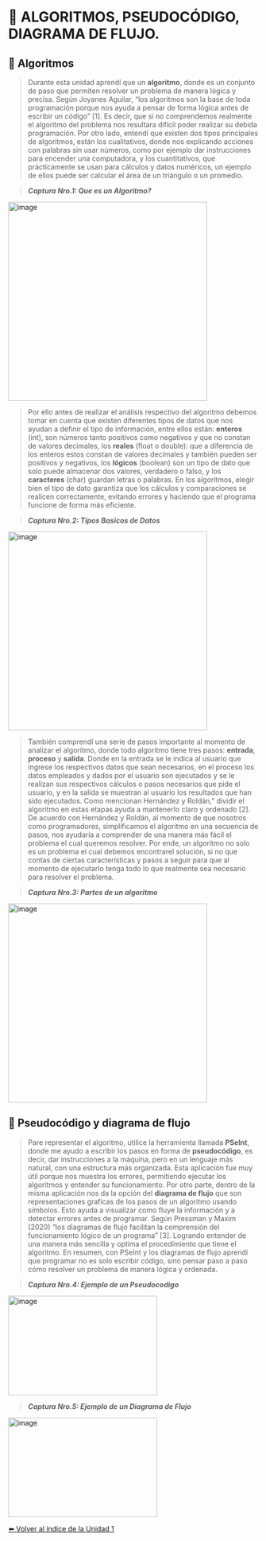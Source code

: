 # 🧮 ALGORITMOS, PSEUDOCÓDIGO, DIAGRAMA DE FLUJO.

## 🧮 Algoritmos

>Durante esta unidad aprendí que un **algoritmo**, donde es un conjunto de paso que permiten resolver un problema de manera lógica y precisa. Según Joyanes Aguilar, “los algoritmos son la base de toda programación porque nos ayuda a pensar de forma lógica antes de escribir un código” [1]. Es decir, que si no comprendemos realmente el algoritmo del problema nos resultara difícil poder realizar su debida programación. Por otro lado, entendí que existen dos tipos principales de algoritmos, están los cualitativos, donde nos explicando acciones con palabras sin usar números, como por ejemplo dar instrucciones para encender una computadora, y los cuantitativos, que prácticamente se usan para cálculos y datos numéricos, un ejemplo de ellos puede ser calcular el área de un triángulo o un promedio. 

>***Captura Nro.1: Que es un Algoritmo?***
<img width="400" height="400" alt="image" src="https://github.com/user-attachments/assets/96dcb855-538f-4422-a5e7-bce8498863f9" />



>Por ello antes de realizar el análisis respectivo del algoritmo debemos tomar en cuenta que existen diferentes tipos de datos que nos ayudan a definir el tipo de información, entre ellos están: **enteros** (int), son números tanto positivos como negativos y que no constan de valores decimales, los **reales** (float o double): que a diferencia de los enteros estos constan de valores decimales y también pueden ser positivos y negativos, los **lógicos** (boolean) son un tipo de dato que solo puede almacenar dos valores, verdadero o falso, y los **caracteres** (char) guardan letras o palabras. En los algoritmos, elegir bien el tipo de dato garantiza que los cálculos y comparaciones se realicen correctamente, evitando errores y haciendo que el programa funcione de forma más eficiente.

>***Captura Nro.2: Tipos Basicos de Datos***
<img width="400" height="400" alt="image" src="https://github.com/user-attachments/assets/72585c86-618c-442b-98b5-9a2f5a35efec" />


>También comprendí una serie de pasos importante al momento de analizar el algoritmo, donde todo algoritmo tiene tres pasos: **entrada**, **proceso** y **salida**. Donde en la entrada se le indica al usuario que ingrese los respectivos datos que sean necesarios, en el proceso los datos empleados y dados por el usuario son ejecutados y se le realizan sus respectivos cálculos o pasos necesarios que pide el usuario, y en la salida se muestran al usuario los resultados que han sido ejecutados. Como mencionan Hernández y Roldán,” dividir el algoritmo en estas etapas ayuda a mantenerlo claro y ordenado [2]. De acuerdo con Hernández y Roldán, al momento de que nosotros como programadores, simplificamos el algoritmo en una secuencia de pasos, nos ayudaría a comprender de una manera más fácil el problema el cual queremos resolver. Por ende, un algoritmo no solo es un problema el cual debemos encontrarel solución, si no que contas de ciertas características y pasos a seguir para que al momento de ejecutarlo tenga todo lo que realmente sea necesario para resolver el problema.

>***Captura Nro.3: Partes de un algoritmo***
<img width="400" height="400" alt="image" src="https://github.com/user-attachments/assets/adc36f88-c8cc-45be-8d9c-1ee8469a2eb0" />


## 🧮 Pseudocódigo y diagrama de flujo

>Pare representar el algoritmo, utilice la herramienta llamada **PSeInt**, donde me ayudo a escribir los pasos en forma de **pseudocódigo**, es decir, dar instrucciones a la máquina, pero en un lenguaje más natural, con una estructura más organizada. Esta aplicación fue muy útil porque nos muestra los errores, permitiendo ejecutar los algoritmos y entender su funcionamiento. Por otro parte, dentro de la misma aplicación nos da la opción del **diagrama de flujo** que son representaciones graficas de los pasos de un algoritmo usando símbolos. Esto ayuda a visualizar como fluye la información y a detectar errores antes de programar. Según Pressman y Maxim (2020) “los diagramas de flujo facilitan la comprensión del funcionamiento lógico de un programa” [3]. Logrando entender de una manera más sencilla y optima el procedimiento que tiene el algoritmo. En resumen, con PSeInt y los diagramas de flujo aprendí que programar no es solo escribir código, sino pensar paso a paso cómo resolver un problema de manera lógica y ordenada.

>***Captura Nro.4: Ejemplo de un Pseudocodigo***

<img width="300" height="200" alt="image" src="https://github.com/user-attachments/assets/06c546f8-9afa-40d8-9719-e18be0a4932c" />


>***Captura Nro.5: Ejemplo de un Diagrama de Flujo***

<img width="300" height="200" alt="image" src="https://github.com/user-attachments/assets/837aad42-1fdd-45e7-9c39-b80550d64652" />


[⬅️ Volver al índice de la Unidad 1](unidad1.md)

